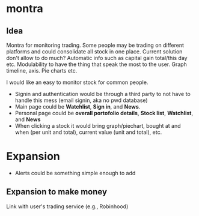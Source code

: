 # montra

## Idea

Montra for monitoring trading.
Some people may be trading on different platforms and could consolidate all stock in one place.
Current solution don't allow to do much? Automatic info such as capital gain total/this day etc.
Modulability to have the thing that speak the most to the user. Graph timeline, axis. Pie charts etc.


I would like an easy to monitor stock for common people.

- Signin and authentication would be through a third party to not have to handle this mess (email signin, aka no pwd database)
- Main page could be **Watchlist**, **Sign in**, and **News**.
- Personal page could be **overall portofolio details**, **Stock list**, **Watchlist**, and **News**
- When clicking a stock it would bring graph/piechart, bought at and when (per unit and total), current value (unit and total), etc.


# Expansion 

- Alerts could be something simple enough to add

## Expansion to make money

Link with user's trading service (e.g., Robinhood)

